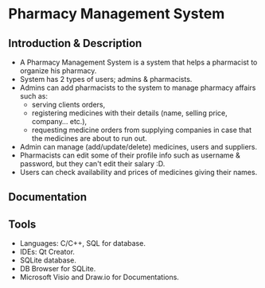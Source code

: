 # Pharmacy Management System

## Introduction & Description
- A Pharmacy Management System is a system that helps a pharmacist to organize his pharmacy.
- System has 2 types of users; admins & pharmacists.
- Admins can add pharmacists to the system to manage pharmacy affairs such as:
  * serving clients orders,
  * registering medicines with their details (name, selling price, company… etc.),
  * requesting medicine orders from supplying companies in case that the medicines are about to run out.
- Admin can manage (add/update/delete) medicines, users and suppliers.
- Pharmacists can edit some of their profile info such as username & password, but they can't edit their salary :D.
- Users can check availability and prices of medicines giving their names.

## Documentation

## Tools
- Languages: C/C++, SQL for database.
- IDEs: Qt Creator.
- SQLite database.
- DB Browser for SQLite.
- Microsoft Visio and Draw.io for Documentations.
